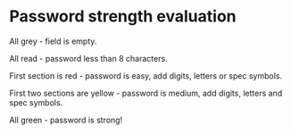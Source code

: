 # Password strength evaluation

All grey - field is empty.

All read - password less than 8 characters.

First section is red - password is easy, add digits, letters or spec symbols.

First two sections are yellow - password is medium, add digits, letters and spec symbols.

All green - password is strong!
